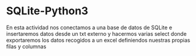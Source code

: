 # SQLite-Python3
En esta actividad nos conectamos a una base de datos de SQLite e insertaremos datos desde un txt externo y hacermos varias select donde exportaremos los datos recogidos a un excel definiendos nuestras propias filas y columnas
